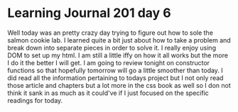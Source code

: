 <h1>Learning Journal 201 day 6</h1>
Well today was an pretty crazy day trying to figure out how to sole the salmon cookie lab. I learned quite a bit just about how to take a problem and break down into separate pieces in order to solve it. I really enjoy using DOM to set up my html. I am still a little iffy on how it all works but the more I do it the better I will get. I am going to review tonight on constructor functions so that hopefully tomorrow will go a little smoother than today. I did read all the information pertaining to todays project but I not only read those article and chapters but a lot more in the css book as well so I don not think it sank in as much as it could've if I just focused on the specific readings for today.
